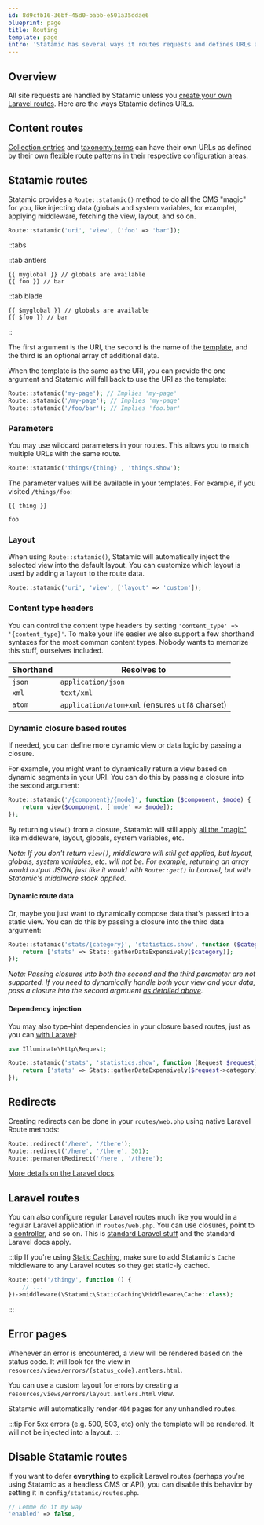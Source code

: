 ```yaml
---
id: 8d9cfb16-36bf-45d0-babb-e501a35ddae6
blueprint: page
title: Routing
template: page
intro: 'Statamic has several ways it routes requests and defines URLs and patterns, all of which are listed and described in this section.'
---
```

## Overview

All site requests are handled by Statamic unless you [create your own Laravel routes](#laravel-routes). Here are the ways Statamic defines URLs.

## Content routes
[Collection entries](/collections#routing) and [taxonomy terms](/taxonomies#routing) can have their own URLs as defined by their own flexible route patterns in their respective configuration areas.

## Statamic routes

Statamic provides a `Route::statamic()` method to do all the CMS "magic" for you, like injecting data (globals and system variables, for example), applying middleware, fetching the view, layout, and so on.

``` php
Route::statamic('uri', 'view', ['foo' => 'bar']);
```

::tabs

::tab antlers
```antlers
{{ myglobal }} // globals are available
{{ foo }} // bar
```
::tab blade
```blade
{{ $myglobal }} // globals are available
{{ $foo }} // bar
```
::

The first argument is the URI, the second is the name of the [template](/views#templates), and the third is an optional array of additional data.

When the template is the same as the URI, you can provide the one argument and Statamic will fall back to use the URI as the template:

```php
Route::statamic('my-page'); // Implies 'my-page'
Route::statamic('/my-page'); // Implies 'my-page'
Route::statamic('/foo/bar'); // Implies 'foo.bar'
```

### Parameters

You may use wildcard parameters in your routes. This allows you to match multiple URLs with the same route.

``` php
Route::statamic('things/{thing}', 'things.show');
```

The parameter values will be available in your templates. For example, if you visited `/things/foo`:

```
{{ thing }}
```

```html
foo
```

### Layout

When using `Route::statamic()`, Statamic will automatically inject the selected view into the default layout. You can customize which layout is used by adding a `layout` to the route data.

``` php
Route::statamic('uri', 'view', ['layout' => 'custom']);
```

### Content type headers

You can control the content type headers by setting `'content_type' => '{content_type}'`. To make your life easier we also support a few shorthand syntaxes for the most common content types. Nobody wants to memorize this stuff, ourselves included.

| Shorthand | Resolves to |
|-----------|-------------|
| `json` | `application/json` |
| `xml` | `text/xml` |
| `atom` | `application/atom+xml` (ensures `utf8` charset) |

### Dynamic closure based routes

If needed, you can define more dynamic view or data logic by passing a closure.

For example, you might want to dynamically return a view based on dynamic segments in your URI. You can do this by passing a closure into the second argument:

```php
Route::statamic('/{component}/{mode}', function ($component, $mode) {
    return view($component, ['mode' => $mode]);
});
```

By returning `view()` from a closure, Statamic will still apply [all the "magic"](#statamic-routes) like middleware, layout, globals, system variables, etc.

_Note: If you don't return `view()`, middleware will still get applied, but layout, globals, system variables, etc. will not be. For example, returning an array would output JSON, just like it would with `Route::get()` in Laravel, but with Statamic's middlware stack applied._

#### Dynamic route data

Or, maybe you just want to dynamically compose data that's passed into a static view. You can do this by passing a closure into the third data argument:

```php
Route::statamic('stats/{category}', 'statistics.show', function ($category) {
    return ['stats' => Stats::gatherDataExpensively($category)];
});
```

_Note: Passing closures into both the second and the third parameter are not supported. If you need to dynamically handle both your view and your data, pass a closure into the second argmuent [as detailed above](#dynamic-closure-based-routes)._

#### Dependency injection

You may also type-hint dependencies in your closure based routes, just as you can [with Laravel](https://laravel.com/docs/routing#dependency-injection):

```php
use Illuminate\Http\Request;

Route::statamic('stats', 'statistics.show', function (Request $request) {
    return ['stats' => Stats::gatherDataExpensively($request->category)];
});
```

## Redirects

Creating redirects can be done in your `routes/web.php` using native Laravel Route methods:

``` php
Route::redirect('/here', '/there');
Route::redirect('/here', '/there', 301);
Route::permanentRedirect('/here', '/there');
```

[More details on the Laravel docs](https://laravel.com/docs/routing#redirect-routes).

## Laravel routes

You can also configure regular Laravel routes much like you would in a regular Laravel application in `routes/web.php`. You can use closures, point to a [controller](/controllers), and so on. This is [standard Laravel stuff](https://laravel.com/docs/routing) and the standard Laravel docs apply.

:::tip
If you're using [Static Caching](/static-caching), make sure to add Statamic's `Cache` middleware to any Laravel routes so they get static-ly cached.

```php
Route::get('/thingy', function () {
	// ...
})->middleware(\Statamic\StaticCaching\Middleware\Cache::class);
```
:::

## Error pages

Whenever an error is encountered, a view will be rendered based on the status code. It will look for the view in `resources/views/errors/{status_code}.antlers.html`.

You can use a custom layout for errors by creating a `resources/views/errors/layout.antlers.html` view.

Statamic will automatically render `404` pages for any unhandled routes.

:::tip
For 5xx errors (e.g. 500, 503, etc) only the template will be rendered. It will not be injected into a layout.
:::

## Disable Statamic routes

If you want to defer **everything** to explicit Laravel routes (perhaps you're using Statamic as a headless CMS or API), you can disable this behavior by setting it in `config/statamic/routes.php`.

``` php
// Lemme do it my way
'enabled' => false,
```
